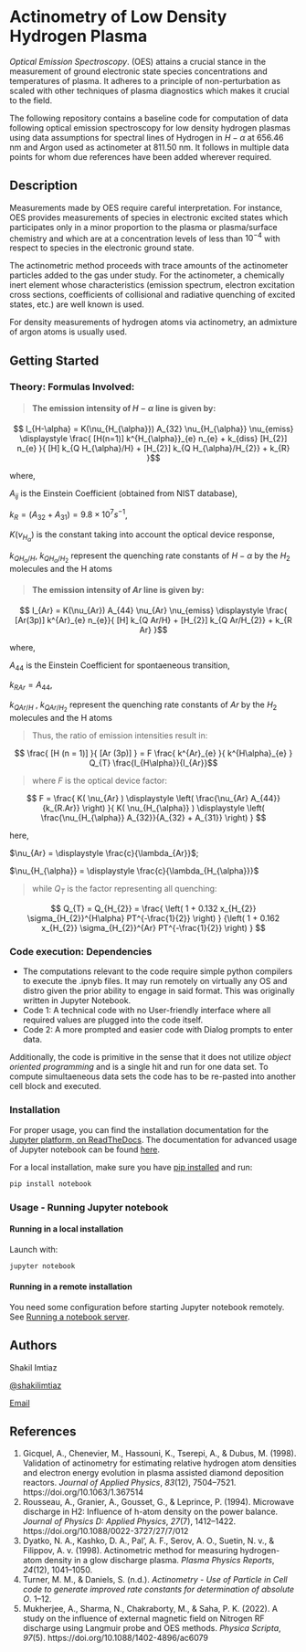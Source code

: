# Actinometry of Low Density Hydrogen Plasma

*Optical Emission Spectroscopy*. (OES) attains a crucial stance in the measurement of ground electronic state species concentrations and temperatures of plasma. It adheres to a principle of non-perturbation as scaled with other techniques of plasma diagnostics which makes it crucial to the field.

The following repository contains a baseline code for computation of data following optical emission spectroscopy for low density hydrogen plasmas using data assumptions for spectral lines of Hydrogen in $H-\alpha$ at $656.46$ nm and Argon used as actinometer at $811.50$ nm. It follows in multiple data points for whom due references have been added wherever required.

## Description

Measurements made by OES require careful interpretation. For instance, OES provides measurements of species in electronic excited states which participates only in a minor proportion to the plasma or plasma/surface chemistry and which are at a concentration levels of less than $10^{-4}$ with respect to species in the electronic ground state.

The actinometric method proceeds with trace amounts of the actinometer particles added to the gas under study. For the actinometer, a chemically inert element whose characteristics (emission spectrum, electron excitation cross sections, coefficients of collisional and radiative quenching of excited states, etc.) are well known is used.

For density measurements of hydrogen atoms via actinometry, an admixture of argon atoms is usually used.

## Getting Started

### Theory: Formulas Involved:

> #### The emission intensity of $H-\alpha$ line is given by:

$$ I_{H-\alpha} = K(\nu_{H_{\alpha}}) A_{32} \nu_{H_{\alpha}} \nu_{emiss} \displaystyle \frac{ [H(n=1)] k^{H_{\alpha}}_{e} n_{e} + k_{diss} [H_{2}] n_{e} }{ [H] k_{Q H_{\alpha}/H} + [H_{2}] k_{Q H_{\alpha}/H_{2}} + k_{R} }$$

where,

$A_{ij}$ is the Einstein Coefficient (obtained from NIST database),

$k_{R} = (A_{32} + A_{31}) = 9.8 \times 10^{7} s^{-1}$,

$K(\nu_{H_{\alpha}})$ is the constant taking into account the optical device response,

$k_{Q H_{\alpha}/H}$, $k_{Q H_{\alpha}/H_{2}}$ represent the quenching rate constants of $H-\alpha$ by the $H_{2}$ molecules and the H atoms

> #### The emission intensity of $Ar$ line is given by:

$$ I_{Ar} = K(\nu_{Ar}) A_{44} \nu_{Ar} \nu_{emiss} \displaystyle \frac{ [Ar(3p)] k^{Ar}_{e} n_{e}}{ [H] k_{Q Ar/H} + [H_{2}] k_{Q Ar/H_{2}} + k_{R Ar} }$$

where,

$A_{44}$ is the Einstein Coefficient for spontaeneous transition,

$k_{R Ar} = A_{44}$,

$k_{Q Ar/H}$ , $k_{Q Ar/H_{2}}$ represent the quenching rate constants of $Ar$ by the $H_{2}$ molecules and the H atoms

> Thus, the ratio of emission intensities result in:

$$ \frac{ [H (n = 1)] }{ [Ar (3p)] } = F \frac{ k^{Ar}_{e} }{ k^{H\alpha}_{e} } Q_{T} \frac{I_{H\alpha}}{I_{Ar}}$$

> where $F$ is the optical device factor:

$$ F = \frac{ K( \nu_{Ar} ) \displaystyle \left( \frac{\nu_{Ar} A_{44}}{k_{R.Ar}} \right) }{ K( \nu_{H_{\alpha}} ) \displaystyle \left( \frac{\nu_{H_{\alpha}} A_{32}}{A_{32} + A_{31}} \right) } $$

here,

$\nu_{Ar} = \displaystyle \frac{c}{\lambda_{Ar}}$;

$\nu_{H_{\alpha}} = \displaystyle \frac{c}{\lambda_{H_{\alpha}}}$

> while $Q_{T}$ is the factor representing all quenching:

$$ Q_{T} = Q_{H_{2}} = \frac{ \left( 1 + 0.132 x_{H_{2}} \sigma_{H_{2}}^{H\alpha} PT^{-\frac{1}{2}} \right) } {\left( 1 + 0.162 x_{H_{2}} \sigma_{H_{2}}^{Ar} PT^{-\frac{1}{2}} \right) } $$

### Code execution: Dependencies

* The computations relevant to the code require simple python compilers to execute the .ipnyb files. It may run remotely on virtually any OS and distro given the prior ability to engage in said format. This was originally written in Jupyter Notebook.
* Code 1: A technical code with no User-friendly interface where all required values are plugged into the code itself.
* Code 2: A more prompted and easier code with Dialog prompts to enter data.
     
Additionally, the code is primitive in the sense that it does not utilize *object oriented programming* and is a single hit and run for one data set. To compute simultaeneous data sets the code has to be re-pasted into another cell block and executed.

### Installation

For proper usage, you can find the installation documentation for the [Jupyter platform, on ReadTheDocs](https://jupyter.readthedocs.io/en/latest/install.html). The documentation for advanced usage of Jupyter notebook can be found [here](https://jupyter-notebook.readthedocs.io/en/latest/).

For a local installation, make sure you have
[pip installed](https://pip.readthedocs.io/en/stable/installing/) and run:

```bash
pip install notebook
```

### Usage - Running Jupyter notebook

#### Running in a local installation

Launch with:

```bash
jupyter notebook
```

#### Running in a remote installation

You need some configuration before starting Jupyter notebook remotely. See [Running a notebook server](https://jupyter-notebook.readthedocs.io/en/stable/public_server.html).


## Authors

Shakil Imtiaz

[@shakilimtiaz](https://www.linkedin.com/in/shakilimtiaz/)

[Email](mailto:shakil.imtiaz@rediffmail.com)

## References

1. <div class="csl-entry">Gicquel, A., Chenevier, M., Hassouni, K., Tserepi, A., &#38; Dubus, M. (1998). Validation of actinometry for estimating relative hydrogen atom densities and electron energy evolution in plasma assisted diamond deposition reactors. <i>Journal of Applied Physics</i>, <i>83</i>(12), 7504–7521. https://doi.org/10.1063/1.367514</div>
2. <div class="csl-entry">Rousseau, A., Granier, A., Gousset, G., &#38; Leprince, P. (1994). Microwave discharge in H2: Influence of h-atom density on the power balance. <i>Journal of Physics D: Applied Physics</i>, <i>27</i>(7), 1412–1422. https://doi.org/10.1088/0022-3727/27/7/012</div>
3. <div class="csl-entry">Dyatko, N. A., Kashko, D. A., Pal’, A. F., Serov, A. O., Suetin, N. v., &#38; Filippov, A. v. (1998). Actinometric method for measuring hydrogen-atom density in a glow discharge plasma. <i>Plasma Physics Reports</i>, <i>24</i>(12), 1041–1050.</div>
4. <div class="csl-entry">Turner, M. M., &#38; Daniels, S. (n.d.). <i>Actinometry - Use of Particle in Cell code to generate improved rate constants for determination of absolute O</i>. 1–12.</div>
5. <div class="csl-entry">Mukherjee, A., Sharma, N., Chakraborty, M., &#38; Saha, P. K. (2022). A study on the influence of external magnetic field on Nitrogen RF discharge using Langmuir probe and OES methods. <i>Physica Scripta</i>, <i>97</i>(5). https://doi.org/10.1088/1402-4896/ac6079</div>
